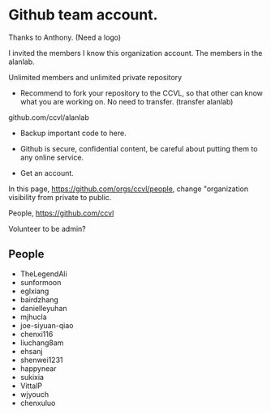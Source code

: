 # Github team account.

Thanks to Anthony. (Need a logo)

I invited the members I know this organization account. The members in the alanlab. 

Unlimited members and unlimited private repository

- Recommend to fork your repository to the CCVL, so that other can know what you are working on. No need to transfer. (transfer alanlab)

github.com/ccvl/alanlab

- Backup important code to here.

- Github is secure, confidential content, be careful about putting them to any online service.

- Get an account.


In this page, https://github.com/orgs/ccvl/people, change "organization visibility from private to public.

People, https://github.com/ccvl

Volunteer to be admin?


## People

- TheLegendAli
- sunformoon
- eglxiang
- bairdzhang
- danielleyuhan
- mjhucla
- joe-siyuan-qiao
- chenxi116
- liuchang8am
- ehsanj
- shenwei1231
- happynear
- sukixia
- VittalP
- wjyouch
- chenxuluo